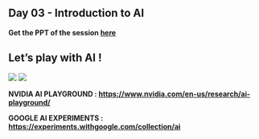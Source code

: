 ## Day 03 - Introduction to AI


 **Get the PPT of the session [here](https://docs.google.com/presentation/d/13YIdIiV4M_E28lNeh_B4MJzjSySnEJZFpYfJbhxkU64/edit#slide=id.ge1e1b9f37d_0_247)**


## Let’s play with AI !

![](https://img.mobygeek.com/crop/720x480/2020/02/25/giphy-4ebb.gif)
![](https://interactivegregoria.files.wordpress.com/2020/04/2firebird_pose_2.2020-04-16-03_50_01.gif?w=272)

**NVIDIA AI PLAYGROUND     :    https://www.nvidia.com/en-us/research/ai-playground/**

**GOOGLE AI EXPERIMENTS :     https://experiments.withgoogle.com/collection/ai**

